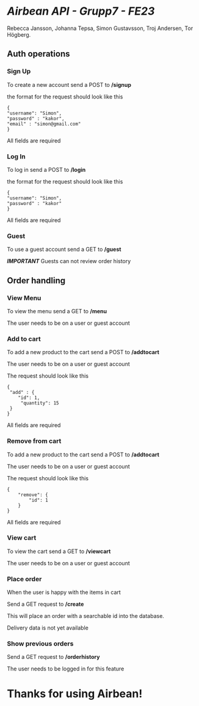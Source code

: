 # *Airbean API - Grupp7 - FE23*
Rebecca Jansson, Johanna Tepsa, Simon Gustavsson, Troj Andersen, Tor Högberg.


## Auth operations

### Sign Up

To create a new account send a POST to **/signup**

the format for the request should look like this
```
{
"username": "Simon",
"password" : "kakor",
"email" : "simon@gmail.com"
}
```
All fields are required


### Log In

To log in send a POST to **/login**

the format for the request should look like this
```
{
"username": "Simon",
"password" : "kakor"
}
```
All fields are required


### Guest

To use a guest account send a GET to **/guest**

***IMPORTANT*** Guests can not review order history


## Order handling


### View Menu

To view the menu send a GET to **/menu**

The user needs to be on a user or guest account


### Add to cart

To add a new product to the cart send a POST to **/addtocart**


The user needs to be on a user or guest account

The request should look like this
```
{
 "add" : {
	"id": 1,
	 "quantity": 15
 }
}
```

All fields are required

### Remove from cart

To add a new product to the cart send a POST to **/addtocart**


The user needs to be on a user or guest account

The request should look like this
```
{
    "remove": {
        "id": 1
    }
}
```

All fields are required


### View cart

To view the cart send a GET to **/viewcart**

The user needs to be on a user or guest account


### Place order

When the user is happy with the items in cart

Send a GET request to **/create**

This will place an order with a searchable id into the database.

Delivery data is not yet available


### Show previous orders

Send a GET request to **/orderhistory**

The user needs to be logged in for this feature










# **Thanks for using Airbean!**


